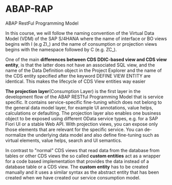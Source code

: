# ABAP-RAP
ABAP RestFul Programming Model

In this course, we will follow the naming convention of the Virtual Data Model (VDM) of the SAP S/4HANA where the name of interface or BO views begins with <namespace>I (e.g ZI_) and the name of consumption or projection views begins with the namespace followed by <namespace>C (e.g. ZC_).

One of the main **differences between CDS DDIC-based view and CDS view entity**, is that the latter does not have an associated SQL view, and the name of the Data Definition object in the Project Explorer and the name of the CDS entity specified after the keyword DEFINE VIEW ENTITY are identical. This makes the lifecycle of CDS View entities way easier

**The projection layer**(Consumption Layer) is the first layer in the development flow of the ABAP RESTful Programming Model that is service specific. It contains service-specific fine-tuning which does not belong to the general data model layer, for example UI annotations, value helps, calculations or defaulting. The projection layer also enables one business object to be exposed using different OData service types, e.g. for a SAP Fiori UI or a stable Web API.
With projection views, you can expose only those elements that are relevant for the specific service. You can de-normalize the underlying data model and also define fine-tuning such as virtual elements, value helps, search and UI semantics.

  In contrast to "normal" CDS views that read data from the database from tables or other CDS views the so called **custom entities** act as a wrapper for a code based implementation that provides the data instead of a database table or a CDS view. The **custom entity** has to be created manually and it uses a similar syntax as the abstract entity that has been created when we have created our service consumption model.
